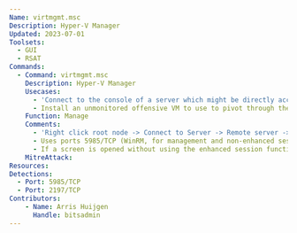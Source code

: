 ```yaml
---
Name: virtmgmt.msc
Description: Hyper-V Manager
Updated: 2023-07-01
Toolsets:
  - GUI
  - RSAT
Commands:
  - Command: virtmgmt.msc
    Description: Hyper-V Manager
    Usecases:
      - 'Connect to the console of a server which might be directly accessible because of an `AutoAdminLogon` registry setting, or because an admin has logged onto the console'
      - Install an unmonitored offensive VM to use to pivot through the network
    Function: Manage
    Comments:
      - 'Right click root node -> Connect to Server -> Remote server -> `HYPERV1.ad.bitsadmin.com`'
      - Uses ports 5985/TCP (WinRM, for management and non-enhanced session) and 2197/TCP (VMRDP for Enhanced Session) - Once a VM screen is opened (little display appears to be rendered over WinRM)
      - If a screen is opened without using the enhanced session functionality, it continues to use WinRM
    MitreAttack:
Resources:
Detections:
  - Port: 5985/TCP
  - Port: 2197/TCP
Contributors:
    - Name: Arris Huijgen
      Handle: bitsadmin
---
```


